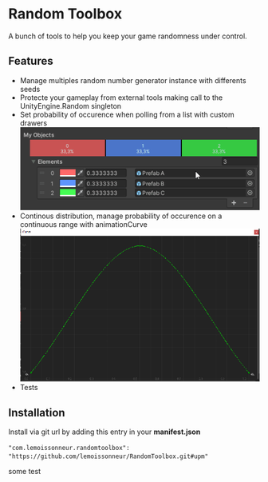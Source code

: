 # Random Toolbox
A bunch of tools to help you keep your game randomness under control.

## Features
- Manage multiples random number generator instance with differents seeds
- Protecte your gameplay from external tools making call to the UnityEngine.Random singleton
- Set probability of occurence when polling from a list with custom drawers
![probabilityDrawer](https://raw.githubusercontent.com/lemoissonneur/RandomToolbox/main/Documentation%7E/resources/Probability.gif "probabilityDrawer")
- Continous distribution, manage probability of occurence on a continuous range with animationCurve
![Distribution](https://raw.githubusercontent.com/lemoissonneur/RandomToolbox/main/Documentation%7E/resources/Distribution.PNG "Distribution")
- Tests

## Installation

Install via git url by adding this entry in your **manifest.json**

`"com.lemoissonneur.randomtoolbox": "https://github.com/lemoissonneur/RandomToolbox.git#upm"`

some test